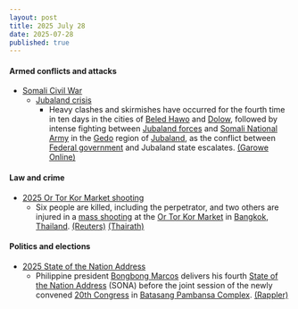 ```yaml
---
layout: post
title: 2025 July 28
date: 2025-07-28
published: true
---
```



#### Armed conflicts and attacks

* [Somali Civil War](https://en.wikipedia.org/wiki/Somali_Civil_War_%282009%E2%80%93present%29 "Somali Civil War (2009–present)")
  * [Jubaland crisis](https://en.wikipedia.org/wiki/Jubaland_crisis "Jubaland crisis")
    * Heavy clashes and skirmishes have occurred for the fourth time in ten days in the cities of [Beled Hawo](https://en.wikipedia.org/wiki/Beled_Hawo "Beled Hawo") and [Dolow](https://en.wikipedia.org/wiki/Dolow "Dolow"), followed by intense fighting between [Jubaland forces](https://en.wikipedia.org/wiki/Jubaland_Dervish_Force "Jubaland Dervish Force") and [Somali National Army](https://en.wikipedia.org/wiki/Somali_National_Army "Somali National Army") in the [Gedo](https://en.wikipedia.org/wiki/Gedo "Gedo") region of [Jubaland](https://en.wikipedia.org/wiki/Jubaland "Jubaland"), as the conflict between [Federal government](https://en.wikipedia.org/wiki/Federal_Government_of_Somalia "Federal Government of Somalia") and Jubaland state escalates. [(Garowe Online)](https://www.garoweonline.com/en/news/somalia/somalia-heavy-clashes-erupt-in-dolow-between-jubaland-forces-and-somali-federal-troops)

#### Law and crime

* [2025 Or Tor Kor Market shooting](https://en.wikipedia.org/wiki/2025_Or_Tor_Kor_Market_shooting "2025 Or Tor Kor Market shooting")
  * Six people are killed, including the perpetrator, and two others are injured in a [mass shooting](https://en.wikipedia.org/wiki/Mass_shooting "Mass shooting") at the [Or Tor Kor Market](https://en.wikipedia.org/wiki/Or_Tor_Kor_Market "Or Tor Kor Market") in [Bangkok](https://en.wikipedia.org/wiki/Bangkok "Bangkok"), [Thailand](https://en.wikipedia.org/wiki/Thailand "Thailand"). [(Reuters)](https://www.reuters.com/world/asia-pacific/least-six-killed-shooting-incident-bangkok-2025-07-28/) [(Thairath)](https://www.thairath.co.th/news/crime/2873234)

#### Politics and elections

* [2025 State of the Nation Address](https://en.wikipedia.org/wiki/2025_State_of_the_Nation_Address_%28Philippines%29 "2025 State of the Nation Address (Philippines)")
  * Philippine president [Bongbong Marcos](https://en.wikipedia.org/wiki/Bongbong_Marcos "Bongbong Marcos") delivers his fourth [State of the Nation Address](https://en.wikipedia.org/wiki/State_of_the_Nation_Address_%28Philippines%29 "State of the Nation Address (Philippines)") (SONA) before the joint session of the newly convened [20th Congress](https://en.wikipedia.org/wiki/20th_Congress_of_the_Philippines "20th Congress of the Philippines") in [Batasang Pambansa Complex](https://en.wikipedia.org/wiki/Batasang_Pambansa_Complex "Batasang Pambansa Complex"). [(Rappler)](https://www.rappler.com/philippines/video-special-coverage-panel-discussion-ferdinand-marcos-jr-sona-2025/)

